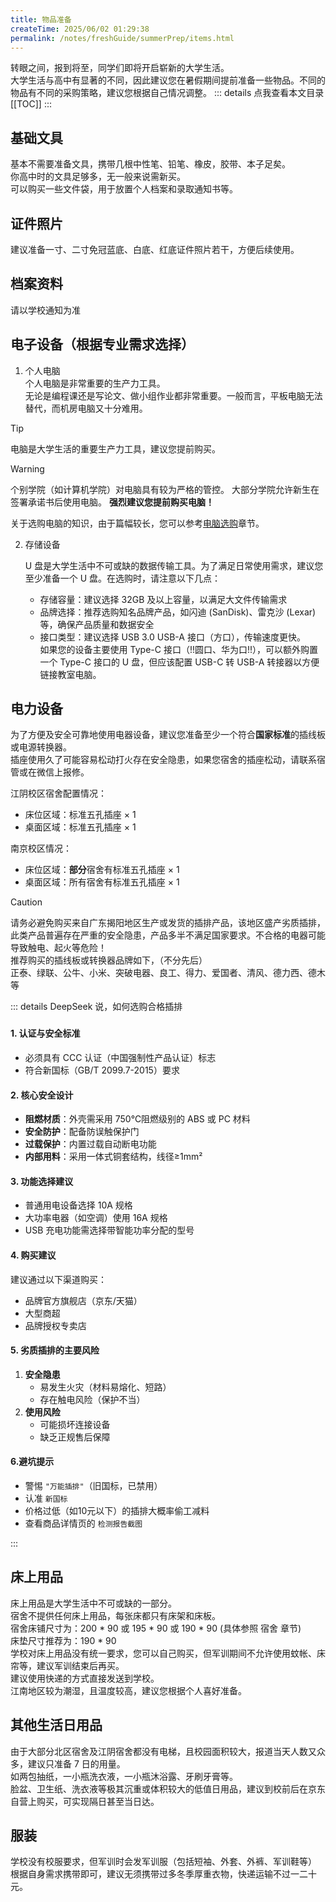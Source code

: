```yaml
---
title: 物品准备
createTime: 2025/06/02 01:29:38
permalink: /notes/freshGuide/summerPrep/items.html
---
```

转眼之间，报到将至，同学们即将开启崭新的大学生活。  
大学生活与高中有显著的不同，因此建议您在暑假期间提前准备一些物品。不同的物品有不同的采购策略，建议您根据自己情况调整。
::: details 点我查看本文目录
[[TOC]]
:::

## 基础文具
   基本不需要准备文具，携带几根中性笔、铅笔、橡皮，胶带、本子足矣。   
   你高中时的文具足够多，无一般来说需新买。  
    可以购买一些文件袋，用于放置个人档案和录取通知书等。

## 证件照片

建议准备一寸、二寸免冠蓝底、白底、红底证件照片若干，方便后续使用。

## 档案资料

请以学校通知为准

## 电子设备（根据专业需求选择）

1. 个人电脑   
   个人电脑是非常重要的生产力工具。   
   无论是编程课还是写论文、做小组作业都非常重要。一般而言，平板电脑无法替代，而机房电脑又十分难用。
> [!TIP]
> 电脑是大学生活的重要生产力工具，建议您提前购买。   

> [!WARNING]
> 个别学院（如计算机学院）对电脑具有较为严格的管控。
> 大部分学院允许新生在签署承诺书后使用电脑。
> **强烈建议您提前购买电脑！**

关于选购电脑的知识，由于篇幅较长，您可以参考[电脑选购](/选购指南/电脑选购.html)章节。


2. 存储设备
   
   U 盘是大学生活中不可或缺的数据传输工具。为了满足日常使用需求，建议您至少准备一个 U 盘。在选购时，请注意以下几点：

   - 存储容量：建议选择 32GB 及以上容量，以满足大文件传输需求
   - 品牌选择：推荐选购知名品牌产品，如闪迪 (SanDisk)、雷克沙 (Lexar) 等，确保产品质量和数据安全
   - 接口类型：建议选择 USB 3.0 USB-A 接口（方口），传输速度更快。  
  如果您的设备主要使用 Type-C 接口（!!圆口、华为口!!），可以额外购置一个 Type-C 接口的 U 盘，但应该配置 USB-C 转 USB-A 转接器以方便链接教室电脑。

## 电力设备
   
   为了方便及安全可靠地使用电器设备，建议您准备至少一个符合**国家标准**的插线板或电源转换器。  
   插座使用久了可能容易松动打火存在安全隐患，如果您宿舍的插座松动，请联系宿管或在微信上报修。  

   江阴校区宿舍配置情况：  
   - 床位区域：标准五孔插座 × 1  
   - 桌面区域：标准五孔插座 × 1  
  
  南京校区情况：

  - 床位区域：**部分**宿舍有标准五孔插座 × 1
  - 桌面区域：所有宿舍有标准五孔插座 × 1



   > [!CAUTION]
> 请务必避免购买来自广东揭阳地区生产或发货的插排产品，该地区盛产劣质插排，此类产品普遍存在严重的安全隐患，产品多半不满足国家要求。不合格的电器可能导致触电、起火等危险！  
> 推荐购买的插线板或转换器品牌如下，（不分先后）  
   > 正泰、绿联、公牛、小米、突破电器、良工、得力、爱国者、清风、德力西、德木等

::: details DeepSeek 说，如何选购合格插排

### 

#### 1. 认证与安全标准
- 必须具有 CCC 认证（中国强制性产品认证）标志
- 符合新国标（GB/T 2099.7-2015）要求

#### 2. 核心安全设计
- **阻燃材质**：外壳需采用 750℃阻燃级别的 ABS 或 PC 材料
- **安全防护**：配备防误触保护门
- **过载保护**：内置过载自动断电功能
- **内部用料**：采用一体式铜套结构，线径≥1mm²

#### 3. 功能选择建议
- 普通用电设备选择 10A 规格
- 大功率电器（如空调）使用 16A 规格
- USB 充电功能需选择带智能功率分配的型号

#### 4. 购买建议
建议通过以下渠道购买：
- 品牌官方旗舰店（京东/天猫）
- 大型商超
- 品牌授权专卖店

#### 5. 劣质插排的主要风险
1. **安全隐患**
   - 易发生火灾（材料易熔化、短路）
   - 存在触电风险（保护不当）
2. **使用风险**
   - 可能损坏连接设备
   - 缺乏正规售后保障

#### 6.避坑提示
- 警惕 `"万能插排"`（旧国标，已禁用）
- 认准 `新国标`
- 价格过低（如10元以下）的插排大概率偷工减料
- 查看商品详情页的 `检测报告截图`

::: 

## 床上用品
   床上用品是大学生活中不可或缺的一部分。    
   宿舍不提供任何床上用品，每张床都只有床架和床板。   
   宿舍床铺尺寸为：200 * 90 或 195 * 90 或 190 * 90   (具体参照 宿舍 章节)      
   床垫尺寸推荐为：190 * 90   
   学校对床上用品没有统一要求，您可以自己购买，但军训期间不允许使用蚊帐、床帘等，建议军训结束后再买。    
   建议使用快递的方式直接发送到学校。    
   江南地区较为潮湿，且温度较高，建议您根据个人喜好准备。   

## 其他生活日用品

由于大部分北区宿舍及江阴宿舍都没有电梯，且校园面积较大，报道当天人数又众多，建议只准备 7 日的用量。  
如两包抽纸，一小瓶洗衣液，一小瓶沐浴露、牙刷牙膏等。   
脸盆、卫生纸、洗衣液等极其沉重或体积较大的低值日用品，建议到校前后在京东自营上购买，可实现隔日甚至当日达。

## 服装

学校没有校服要求，但军训时会发军训服（包括短袖、外套、外裤、军训鞋等）   
根据自身需求携带即可，建议无须携带过多冬季厚重衣物，快递运输不过一二十元。   

